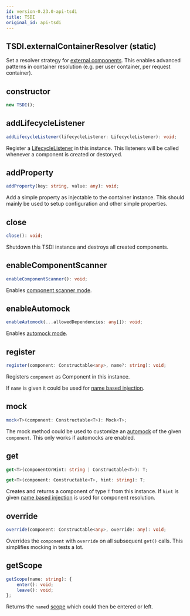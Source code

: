 ```yaml
---
id: version-0.23.0-api-tsdi
title: TSDI
original_id: api-tsdi
---
```


## TSDI.externalContainerResolver (static)

Set a resolver strategy for [external components](externals.md). This enables
advanced patterns in container resolution
(e.g. per user container, per request container).

## constructor

```ts
new TSDI();
```

## addLifecycleListener

```ts
addLifecycleListener(lifecycleListener: LifecycleListener): void;
```

Register a [LifecycleListener](api-lifecyclelistener.md) in this instance.
This listeners will be called whenever a component is created
or destoryed.

## addProperty

```ts
addProperty(key: string, value: any): void;
```

Add a simple property as injectable to the container instance.
This should mainly be used to setup configuration and other simple
properties.

## close

```ts
close(): void;
```

Shutdown this TSDI instance and destroys all created components.

## enableComponentScanner

```ts
enableComponentScanner(): void;
```

Enables [component scanner mode](features.md#component-scanner).

## enableAutomock

```ts
enableAutomock(...allowedDependencies: any[]): void;
```

Enables [automock mode](features.md#automocks).

## register

```ts
register(component: Constructable<any>, name?: string): void;
```

Registers `component` as Component in this instance.

If `name` is given it could be used for [name based injection](features.md#name-based-injection-hints).

## mock

```ts
mock<T>(component: Constructable<T>): Mock<T>;
```

The mock method could be used to customize an [automock](features.md#automocks)
of the given `component`. This only works if automocks are enabled.

## get

```ts
get<T>(componentOrHint: string | Constructable<T>): T;
```

```ts
get<T>(component: Constructable<T>, hint: string): T;
```

Creates and returns a component of type `T` from this instance.
If `hint` is given [name based injection](features.md#name-based-injection-hints)
is used for component resolution.

## override

```ts
override(component: Constructable<any>, override: any): void;
```

Overrides the `component` with `override` on all subsequent `get()` calls.
This simplifies mocking in tests a lot.

## getScope

```ts
getScope(name: string): {
    enter(): void;
    leave(): void;
};
```

Returns the `name`d [scope](features.md#scopes) which could then be entered or left.
